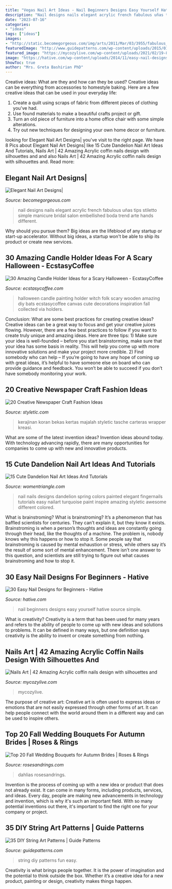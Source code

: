 ```yaml
---
title: "Vegas Nail Art Ideas - Nail Beginners Designs Easy Yourself Hative Source Simple"
description: "Nail designs nails elegant acrylic french fabulous uñas tips stiletto simple manicure bridal salon embellished boda trend arte hands different"
date: "2023-07-16"
categories:
- "ideas"
tags: ["ideas"]
images:
- "http://static.becomegorgeous.com/img/arts/2011/Mar/03/3955/fabulous_french_twist_nails.jpg"
featuredImage: "http://www.guidepatterns.com/wp-content/uploads/2015/01/Fun-String-Art-DIY.jpg"
featured_image: "https://mycozylive.com/wp-content/uploads/2021/02/19-8.jpg"
image: "https://hative.com/wp-content/uploads/2014/11/easy-nail-designs/27-easy-nail-designs-for-beginners.jpg"
ShowToc: true
author: "Mrs. Greta Bashirian PhD"
---
```



Creative ideas: What are they and how can they be used?
Creative ideas can be everything from accessories to homestyle baking. Here are a few creative ideas that can be used in your everyday life: 
1. Create a quilt using scraps of fabric from different pieces of clothing you've had.
2. Use found materials to make a beautiful crafts project or gift.
3. Turn an old piece of furniture into a home office chair with some simple alterations.
4. Try out new techniques for designing your own home decor or furniture.

	

		
looking for Elegant Nail Art Designs| you've visit to the right page. We have 8 Pics about Elegant Nail Art Designs| like 15 Cute Dandelion Nail Art Ideas And Tutorials, Nails Art | 42 Amazing Acrylic coffin nails design with silhouettes and and also Nails Art | 42 Amazing Acrylic coffin nails design with silhouettes and. Read more:
		
    
## Elegant Nail Art Designs|

<img loading=lazy src="http://static.becomegorgeous.com/img/arts/2011/Mar/03/3955/fabulous_french_twist_nails.jpg" onerror="this.onerror=null;this.src='https://tse3.mm.bing.net/th?id=OIP.tdFvcDOvUVWQhp_ma2fhIAHaJ4&amp;pid=15.1';" alt="Elegant Nail Art Designs|">

_Source: becomegorgeous.com_

>nail designs nails elegant acrylic french fabulous uñas tips stiletto simple manicure bridal salon embellished boda trend arte hands different. 

	

Why should you pursue them?
Big ideas are the lifeblood of any startup or start-up accelerator. Without big ideas, a startup won't be able to ship its product or create new services.

    
## 30 Amazing Candle Holder Ideas For A Scary Halloween - EcstasyCoffee

<img loading=lazy src="https://i1.wp.com/www.ecstasycoffee.com/wp-content/uploads/2016/10/Original-Halloween-Painting-Witch-Bats-Folk-Art-Wooden-Candle-Holder.jpg?resize=532%2C999" onerror="this.onerror=null;this.src='https://tse1.mm.bing.net/th?id=OIP.Y4vV_jbufe0yohxwkhLEXwHaN6&amp;pid=15.1';" alt="30 Amazing Candle Holder Ideas for a Scary Halloween - EcstasyCoffee">

_Source: ecstasycoffee.com_

>halloween candle painting holder witch folk scary wooden amazing diy bats ecstasycoffee canvas cute decorations inspiration fall collected via holders. 

	

Conclusion: What are some best practices for creating creative ideas?
Creative ideas can be a great way to focus and get your creative juices flowing. However, there are a few best practices to follow if you want to create truly unique and amazing ideas. Here are three tips: 1) Make sure your idea is well-founded – before you start brainstorming, make sure that your idea has some basis in reality. This will help you come up with more innovative solutions and make your project more credible. 2) Find somebody who can help – If you’re going to have any hope of coming up with great ideas, it’s helpful to have someone else on board who can provide guidance and feedback. You won’t be able to succeed if you don’t have somebody monitoring your work.

    
## 20 Creative Newspaper Craft Fashion Ideas

<img loading=lazy src="https://styletic.com/wp-content/uploads/2014/10/newspaper-craft-fashion-ideas/19-creative-newspaper-craft-fashion-ideas.jpg" onerror="this.onerror=null;this.src='https://tse3.mm.bing.net/th?id=OIP.cZl0NKbrOWcZj5rdYlbSJwHaJ4&amp;pid=15.1';" alt="20 Creative Newspaper Craft Fashion Ideas">

_Source: styletic.com_

>kerajinan koran bekas kertas majalah styletic tasche carteras wrapper kreasi. 

	

What are some of the latest invention ideas?
Invention ideas abound today. With technology advancing rapidly, there are many opportunities for companies to come up with new and innovative products.

    
## 15 Cute Dandelion Nail Art Ideas And Tutorials

<img loading=lazy src="https://www.womentriangle.com/wp-content/uploads/2015/05/dandelion-nail-art-5.jpg" onerror="this.onerror=null;this.src='https://tse1.mm.bing.net/th?id=OIP.EcORPi59bJT3e4Evsq6QfQHaLK&amp;pid=15.1';" alt="15 Cute Dandelion Nail Art Ideas And Tutorials">

_Source: womentriangle.com_

>nail nails designs dandelion spring colors painted elegant fingernails tutorials easy nailart turquoise paint inspire amazing styletic awesome different colored. 

	

What is brainstroming?
What is brainstroming? It’s a phenomenon that has baffled scientists for centuries. They can’t explain it, but they know it exists. Brainstroming is when a person’s thoughts and ideas are constantly going through their head, like the thoughts of a machine. The problem is, nobody knows why this happens or how to stop it. Some people say that brainstroming is caused by mental exhaustion or stress, while others say it’s the result of some sort of mental enhancement. There isn’t one answer to this question, and scientists are still trying to figure out what causes brainstroming and how to stop it.

    
## 30 Easy Nail Designs For Beginners - Hative

<img loading=lazy src="https://hative.com/wp-content/uploads/2014/11/easy-nail-designs/27-easy-nail-designs-for-beginners.jpg" onerror="this.onerror=null;this.src='https://tse1.mm.bing.net/th?id=OIP.6bCxR0tzGvIhlcLXFK9oFQHaLG&amp;pid=15.1';" alt="30 Easy Nail Designs for Beginners - Hative">

_Source: hative.com_

>nail beginners designs easy yourself hative source simple. 

	

What is creativity?
Creativity is a term that has been used for many years and refers to the ability of people to come up with new ideas and solutions to problems. It can be defined in many ways, but one definition says creativity is the ability to invent or create something from nothing.

    
## Nails Art | 42 Amazing Acrylic Coffin Nails Design With Silhouettes And

<img loading=lazy src="https://mycozylive.com/wp-content/uploads/2021/02/19-8.jpg" onerror="this.onerror=null;this.src='https://tse1.mm.bing.net/th?id=OIP.SvsVxS_gzaJjXRrHQVNHZAHaKN&amp;pid=15.1';" alt="Nails Art | 42 Amazing Acrylic coffin nails design with silhouettes and">

_Source: mycozylive.com_

>mycozylive. 

	

The purpose of creative art:
Creative art is often used to express ideas or emotions that are not easily expressed through other forms of art. It can help people connect with the world around them in a different way and can be used to inspire others.

    
## Top 20 Fall Wedding Bouquets For Autumn Brides | Roses &amp; Rings

<img loading=lazy src="http://www.rosesandrings.com/wp-content/uploads/2018/01/burgundy-dahlias-and-blush-roses-fall-wedding-bouquet-e1577029112396.jpg" onerror="this.onerror=null;this.src='https://tse2.mm.bing.net/th?id=OIP.Wgwtjp4lkiBcmjpCAIQREgHaLG&amp;pid=15.1';" alt="Top 20 Fall Wedding Bouquets for Autumn Brides | Roses &amp; Rings">

_Source: rosesandrings.com_

>dahlias rosesandrings. 

	

Invention is the process of coming up with a new idea or product that does not already exist. It can come in many forms, including products, services, and ideas. Every day, people are making new advancements in technology and invention, which is why it's such an important field. With so many potential inventions out there, it's important to find the right one for your company or project.

    
## 35 DIY String Art Patterns | Guide Patterns

<img loading=lazy src="http://www.guidepatterns.com/wp-content/uploads/2015/01/Fun-String-Art-DIY.jpg" onerror="this.onerror=null;this.src='https://tse1.mm.bing.net/th?id=OIP.LWIonebbyG7brsmk8M6_0AHaLH&amp;pid=15.1';" alt="35 DIY String Art Patterns | Guide Patterns">

_Source: guidepatterns.com_

>string diy patterns fun easy. 

	

Creativity is what brings people together. It is the power of imagination and the potential to think outside the box. Whether it’s a creative idea for a new product, painting or design, creativity makes things happen.

